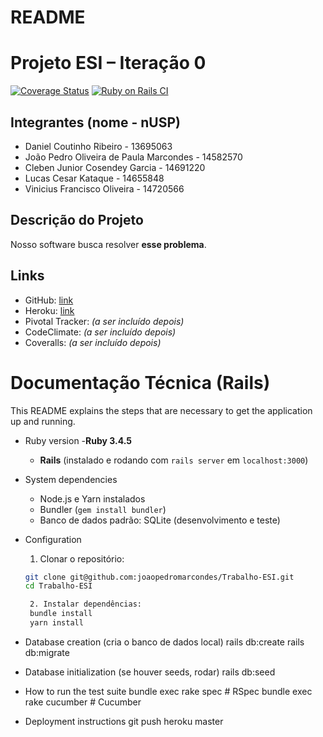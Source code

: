# README

# Projeto ESI – Iteração 0

[![Coverage Status](https://coveralls.io/repos/github/joaopedromarcondes/Trabalho-ESI/badge.svg?branch=master)](https://coveralls.io/github/joaopedromarcondes/Trabalho-ESI?branch=master)
[![Ruby on Rails CI](https://github.com/joaopedromarcondes/Trabalho-ESI/actions/workflows/rubyonrails.yml/badge.svg)](https://github.com/joaopedromarcondes/Trabalho-ESI/actions/workflows/rubyonrails.yml)

## Integrantes (nome - nUSP)
- Daniel Coutinho Ribeiro - 13695063
- João Pedro Oliveira de Paula Marcondes - 14582570
- Cleben Junior Cosendey Garcia - 14691220
- Lucas Cesar Kataque - 14655848  
- Vinicius Francisco Oliveira - 14720566 

## Descrição do Projeto
Nosso software busca resolver **esse problema**.

## Links
- GitHub: [link](https://github.com/joaopedromarcondes/Trabalho-ESI)
- Heroku: [link](https://thawing-springs-19434-c33e5e624a57.herokuapp.com/)
- Pivotal Tracker: *(a ser incluído depois)*
- CodeClimate: *(a ser incluído depois)*
- Coveralls: *(a ser incluído depois)*

# Documentação Técnica (Rails)

This README explains the steps that are necessary to get the
application up and running.

* Ruby version 
    -**Ruby 3.4.5**  
    - **Rails** (instalado e rodando com `rails server` em `localhost:3000`)

* System dependencies
    - Node.js e Yarn instalados  
    - Bundler (`gem install bundler`)  
    - Banco de dados padrão: SQLite (desenvolvimento e teste)

* Configuration
    1. Clonar o repositório:
   ```bash
   git clone git@github.com:joaopedromarcondes/Trabalho-ESI.git
   cd Trabalho-ESI

    2. Instalar dependências:
    bundle install
    yarn install

* Database creation (cria o banco de dados local)
    rails db:create
    rails db:migrate

* Database initialization (se houver seeds, rodar)
    rails db:seed

* How to run the test suite
    bundle exec rake spec      # RSpec
    bundle exec rake cucumber  # Cucumber

* Deployment instructions
    git push heroku master
